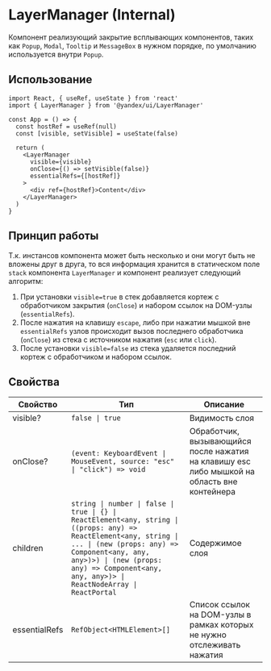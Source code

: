 # LayerManager (Internal)




<!-- description:start -->
Компонент реализующий закрытие всплывающих компонентов,
таких как `Popup`, `Modal`, `Tooltip` и `MessageBox` в нужном порядке,
по умолчанию используется внутри `Popup`.
<!-- description:end -->

## Использование

```tsx
import React, { useRef, useState } from 'react'
import { LayerManager } from '@yandex/ui/LayerManager'

const App = () => {
  const hostRef = useRef(null)
  const [visible, setVisible] = useState(false)

  return (
    <LayerManager
      visible={visible}
      onClose={() => setVisible(false)}
      essentialRefs={[hostRef]}
    >
      <div ref={hostRef}>Content</div>
    </LayerManager>
  )
}
```

## Принцип работы

Т.к. инстансов компонента может быть несколько и они могут быть не вложены друг в друга, то вся информация хранится в статическом поле `stack` компонента `LayerManager` и компонент реализует следующий алгоритм:

1. При установки `visible=true` в стек добавляется кортеж с обработчиком закрытия (`onClose`) и набором ссылок на DOM-узлы (`essentialRefs`).
2. После нажатия на клавишу `escape`, либо при нажатии мышкой вне `essentialRefs` узлов происходит вызов последнего обработчика (`onClose`) из стека с источником нажатия (`esc` или `click`).
3. После установки `visible=false` из стека удаляется последний кортеж с обработчиком и набором ссылок.

## Свойства

<!-- props:start -->
| Свойство      | Тип                                                                                                                                                                                                                                                               | Описание                                                                                    |
| ------------- | ----------------------------------------------------------------------------------------------------------------------------------------------------------------------------------------------------------------------------------------------------------------- | ------------------------------------------------------------------------------------------- |
| visible?      | `false \| true`                                                                                                                                                                                                                                                   | Видимость слоя                                                                              |
| onClose?      | `(event: KeyboardEvent \| MouseEvent, source: "esc" \| "click") => void`                                                                                                                                                                                          | Обработчик, вызывающийся после нажатия на клавишу esc либо мышкой на область вне контейнера |
| children      | `string \| number \| false \| true \| {} \| ReactElement<any, string \| ((props: any) => ReactElement<any, string \| ... \| (new (props: any) => Component<any, any, any>)>) \| (new (props: any) => Component<any, any, any>)> \| ReactNodeArray \| ReactPortal` | Содержимое слоя                                                                             |
| essentialRefs | `RefObject<HTMLElement>[]`                                                                                                                                                                                                                                        | Список ссылок на DOM-узлы в рамках которых не нужно отслеживать нажатия                     |
<!-- props:end -->
